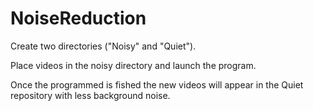 # NoiseReduction

Create two directories ("Noisy" and "Quiet").

Place videos in the noisy directory and launch the program.

Once the programmed is fished the new videos will appear in the Quiet repository with less background noise.
